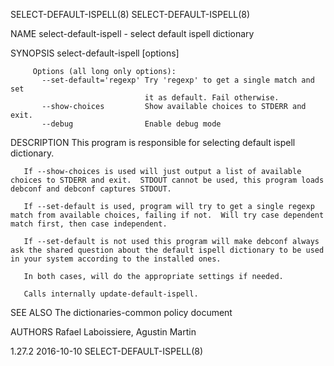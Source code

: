 SELECT-DEFAULT-ISPELL(8)                                                                                                                                                      SELECT-DEFAULT-ISPELL(8)

NAME
           select-default-ispell - select default ispell dictionary

SYNOPSIS
        select-default-ispell [options]

         Options (all long only options):
           --set-default='regexp' Try 'regexp' to get a single match and set
                                  it as default. Fail otherwise.
           --show-choices         Show available choices to STDERR and exit.
           --debug                Enable debug mode

DESCRIPTION
       This program is responsible for selecting default ispell dictionary.

       If --show-choices is used will just output a list of available choices to STDERR and exit.  STDOUT cannot be used, this program loads debconf and debconf captures STDOUT.

       If --set-default is used, program will try to get a single regexp match from available choices, failing if not.  Will try case dependent match first, then case independent.

       If --set-default is not used this program will make debconf always ask the shared question about the default ispell dictionary to be used in your system according to the installed ones.

       In both cases, will do the appropriate settings if needed.

       Calls internally update-default-ispell.

SEE ALSO
       The dictionaries-common policy document

AUTHORS
       Rafael Laboissiere, Agustin Martin

1.27.2                                                                                        2016-10-10                                                                      SELECT-DEFAULT-ISPELL(8)
